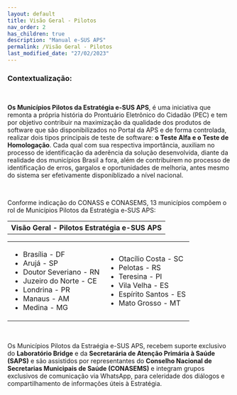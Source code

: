 ```yaml
---
layout: default
title: Visão Geral - Pilotos
nav_order: 2
has_children: true
description: "Manual e-SUS APS"
permalink: /Visão Geral - Pilotos
last_modified_date: "27/02/2023"
---
```


<link rel="stylesheet" href="https://stackpath.bootstrapcdn.com/bootstrap/4.1.3/css/bootstrap.min.css" integrity="sha384-MCw98/SFnGE8fJT3GXwEOngsV7Zt27NXFoaoApmYm81iuXoPkFOJwJ8ERdknLPMO" crossorigin="anonymous">

<script src="https://code.jquery.com/jquery-3.3.1.slim.min.js" integrity="sha384-q8i/X+965DzO0rT7abK41JStQIAqVgRVzpbzo5smXKp4YfRvH+8abtTE1Pi6jizo" crossorigin="anonymous"></script>
<script src="https://cdnjs.cloudflare.com/ajax/libs/popper.js/1.14.3/umd/popper.min.js" integrity="sha384-ZMP7rVo3mIykV+2+9J3UJ46jBk0WLaUAdn689aCwoqbBJiSnjAK/l8WvCWPIPm49" crossorigin="anonymous"></script>
<script src="https://stackpath.bootstrapcdn.com/bootstrap/4.1.3/js/bootstrap.min.js" integrity="sha384-ChfqqxuZUCnJSK3+MXmPNIyE6ZbWh2IMqE241rYiqJxyMiZ6OW/JmZQ5stwEULTy" crossorigin="anonymous"></script>

<table class="table table-striped">
  <thead class="thead-dark">
    <tr>
      <th style ="text-align:center;" scope="col" colspan="2">Visão Geral - Pilotos Estratégia e-SUS APS</th>            
    </tr>
  </thead>

  <tbody>       
     <tr> 
          <h3>Contextualização:</h3>
          <br>
          <p><b>Os Municípios Pilotos da Estratégia e-SUS APS</b>, é uma iniciativa que remonta a própria história do Prontuário Eletrônico do Cidadão (PEC) e tem por objetivo contribuir na maximização da qualidade dos produtos de software que são disponibilizados no Portal da APS e de forma controlada, realizar dois tipos principais de teste de software: <b>o Teste Alfa e o Teste de Homologação</b>. Cada qual com sua respectiva importância, auxiliam no processo de identificação da aderência da solução desenvolvida, diante da realidade dos municípios Brasil a fora, além de contribuirem no processo de identificação de erros, gargalos e oportunidades de melhoria, antes mesmo do sistema ser efetivamente disponiblizado a nível nacional.</p>
          <br>
          <p>Conforme indicação do CONASS e CONASEMS, 13 municípios compõem o rol de Municípios Pilotos da Estratégia e-SUS APS:</p>
              <table class="table">
                <tbody>
                  <tr>      
                    <td>
                      <ul>
                          <li>Brasília - DF</li>
                          <li>Arujá - SP</li>
                          <li>Doutor Severiano - RN</li>
                          <li>Juzeiro do Norte - CE</li>
                          <li>Londrina - PR	</li>
                          <li>Manaus - AM</li>
                          <li>Medina - MG	</li>   
                      </ul>                 
                    </td>
                    <td>
                      <ul>
                        <li>Otacílio Costa - SC</li>
                        <li>Pelotas - RS	</li>
                        <li>Teresina - PI	</li>
                        <li>Vila Velha - ES	</li>
                        <li>Espírito Santos - ES	</li>
                        <li>Mato Grosso - MT	</li>                  
                      </ul>
                    </td>           
                  </tr>
                </tbody>
              <table>          
          <br>
          <p>Os Municípios Pilotos da Estraégia e-SUS APS, recebem suporte exclusivo do <b>Laboratório Bridge</b> e da <b>Secretarária de Atenção Primária à Saúde (SAPS)</b> e são assistidos por representantes do <b>Conselho Nacional de Secretarias Municipais de Saúde (CONASEMS)</b> e integram grupos exclusivos de comunicação via WhatsApp, para celeridade dos diálogos e compartilhamento de informações úteis à Estratégia.</p>
    </tr>     
  </tbody>
</table>